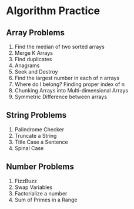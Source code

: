 # Algorithm Practice

## Array Problems
1. Find the median of two sorted arrays
2. Merge K Arrays
3. Find duplicates
4. Anagrams
5. Seek and Destroy
6. Find the largest number in each of n arrays
7. Where do I belong? Finding proper index of n
8. Chunking Arrays into Multi-dimensional Arrays
9. Symmetric Difference between arrays

## String Problems
1. Palindrome Checker
2. Truncate a String
3. Title Case a Sentence
4. Spinal Case

## Number Problems
1. FizzBuzz
2. Swap Variables
3. Factorialize a number
4. Sum of Primes in a Range